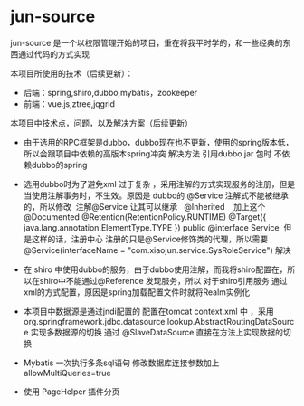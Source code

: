 # jun-source
jun-source 是一个以权限管理开始的项目，重在将我平时学的，和一些经典的东西通过代码的方式实现

本项目所使用的技术（后续更新）：
- 后端：spring,shiro,dubbo,mybatis，zookeeper
- 前端：vue.js,ztree,jqgrid

本项目中技术点，问题，以及解决方案（后续更新）
- 由于选用的RPC框架是dubbo，dubbo现在也不更新，使用的spring版本低，所以会跟项目中依赖的高版本spring冲突 解决方法 引用dubbo jar 包时 不依赖dubbo的spring
- 选用dubbo时为了避免xml 过于复杂 ，采用注解的方式实现服务的注册，但是 当使用注解事务时，不生效。原因是 dubbo的 @Service 注解式不能被继承的，所以修改
  注解@Service 让其可以继承
    @Inherited    加上这个
    @Documented
    @Retention(RetentionPolicy.RUNTIME)
    @Target({ java.lang.annotation.ElementType.TYPE })
    public @interface Service
  但是这样的话，注册中心 注册的只是@Service修饰类的代理，所以需要 @Service(interfaceName = "com.xiaojun.service.SysRoleService") 解决
  
- 在 shiro 中使用dubbo的服务，由于dubbo使用注解，而我将shiro配置在，所以在shiro中不能通过@Reference 发现服务，所以 对于shiro引用服务 通过xml的方式配置，原因是spring加载配置文件时就将Realm实例化
- 本项目中数据源是通过jndi配置的 配置在tomcat context.xml 中 ，采用org.springframework.jdbc.datasource.lookup.AbstractRoutingDataSource 实现多数据源的切换 通过 @SlaveDataSource 直接在方法上实现数据的切换
- Mybatis 一次执行多条sql语句 修改数据库连接参数加上allowMultiQueries=true
- 使用 PageHelper 插件分页
